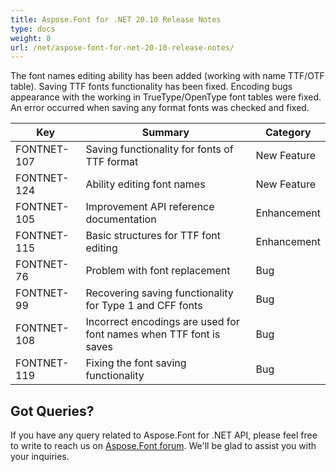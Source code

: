 ```yaml
---
title: Aspose.Font for .NET 20.10 Release Notes
type: docs
weight: 8
url: /net/aspose-font-for-net-20-10-release-notes/
---
```

The font names editing ability has been added (working with name TTF/OTF table). Saving TTF fonts functionality has been fixed.
Encoding bugs appearance with the working in TrueType/OpenType font tables were fixed. An error occurred when saving any format fonts was checked and fixed.

|Key|Summary|Category|
---|---|---|
|FONTNET-107 |Saving functionality for fonts of TTF format|New Feature|
|FONTNET-124 |Ability editing font names|New Feature|
|FONTNET-105 |Improvement API reference documentation|Enhancement|
|FONTNET-115 |Basic structures for TTF font editing|Enhancement|
|FONTNET-76| Problem with font replacement|Bug|
|FONTNET-99| Recovering saving functionality for Type 1 and CFF fonts|Bug|
|FONTNET-108| Incorrect encodings are used for font names when TTF font is saves|Bug|
|FONTNET-119| Fixing the font saving functionality|Bug|

## Got Queries?
If you have any query related to Aspose.Font for .NET API, please feel free to write to reach us on [Aspose.Font forum](https://forum.aspose.com/c/font/). We'll be glad to assist you with your inquiries.
